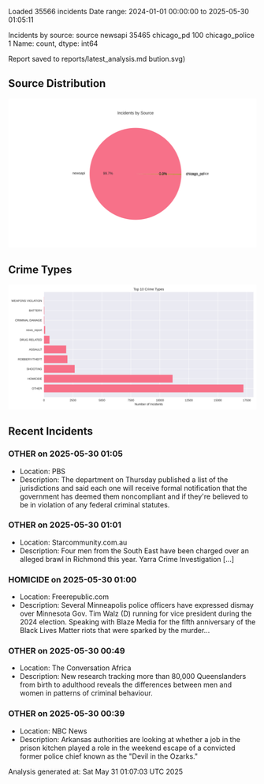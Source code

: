 
Loaded 35566 incidents
Date range: 2024-01-01 00:00:00 to 2025-05-30 01:05:11

Incidents by source:
source
newsapi           35465
chicago_pd          100
chicago_police        1
Name: count, dtype: int64

Report saved to reports/latest_analysis.md
bution.svg)

## Source Distribution
![Source Distribution](images/source_distribution.svg)

## Crime Types
![Crime Types](images/crime_types.svg)

## Recent Incidents

### OTHER on 2025-05-30 01:05
- Location: PBS
- Description: The department on Thursday published a list of the jurisdictions and said each one will receive formal notification that the government has deemed them noncompliant and if they're believed to be in violation of any federal criminal statutes.


### OTHER on 2025-05-30 01:01
- Location: Starcommunity.com.au
- Description: Four men from the South East have been charged over an alleged brawl in Richmond this year. Yarra Crime Investigation […]


### HOMICIDE on 2025-05-30 01:00
- Location: Freerepublic.com
- Description: Several Minneapolis police officers have expressed dismay over Minnesota Gov. Tim Walz (D) running for vice president during the 2024 election. Speaking with Blaze Media for the fifth anniversary of the Black Lives Matter riots that were sparked by the murder…


### OTHER on 2025-05-30 00:49
- Location: The Conversation Africa
- Description: New research tracking more than 80,000 Queenslanders from birth to adulthood reveals the differences between men and women in patterns of criminal behaviour.


### OTHER on 2025-05-30 00:39
- Location: NBC News
- Description: Arkansas authorities are looking at whether a job in the prison kitchen played a role in the weekend escape of a convicted former police chief known as the "Devil in the Ozarks."

Analysis generated at: Sat May 31 01:07:03 UTC 2025
